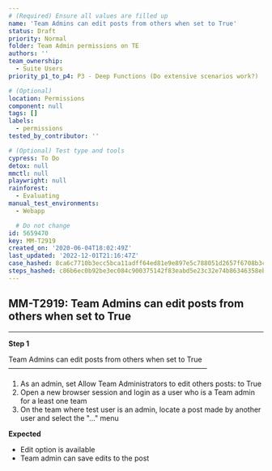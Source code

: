 ```yaml
---
# (Required) Ensure all values are filled up
name: 'Team Admins can edit posts from others when set to True'
status: Draft
priority: Normal
folder: Team Admin permissions on TE
authors: ''
team_ownership:
  - Suite Users
priority_p1_to_p4: P3 - Deep Functions (Do extensive scenarios work?)

# (Optional)
location: Permissions
component: null
tags: []
labels:
  - permissions
tested_by_contributor: ''

# (Optional) Test type and tools
cypress: To Do
detox: null
mmctl: null
playwright: null
rainforest:
  - Evaluating
manual_test_environments:
  - Webapp

  # Do not change
id: 5659470
key: MM-T2919
created_on: '2020-06-04T18:02:49Z'
last_updated: '2022-12-01T21:16:47Z'
case_hashed: 8ca6c7710b3ecc5bca11adff64ed81e9e897e5c788051d2657f6708b3c7fcf5a5db9732a3b367d3173203bd8ea0fa06b
steps_hashed: c86b6ec0b92be3ec084c900375142f83eabd5e23c32e74b86346358ebd1fcc7aecc8bc0da7ba224b3bcc456105f04f61
---
```


<!-- (Auto-generated) Based on frontmatter's "key" and "name" -->

## MM-T2919: Team Admins can edit posts from others when set to True

---

**Step 1**

Team Admins can edit posts from others when set to True\
————————————————————————————

1. As an admin, set Allow Team Administrators to edit others posts: to True
2. Open a new browser session and login as a user who is a Team admin for a least one team
3. On the team where test user is an admin, locate a post made by another user and select the "..." menu

**Expected**

- Edit option is available
- Team admin can save edits to the post
